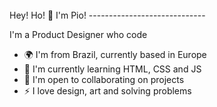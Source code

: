 

<br>
Hey! Ho! 👋 I'm Pio!
-----------------------------

I'm a Product Designer who code



* 🌍  I'm from Brazil, currently based in Europe
* 🧠  I'm currently learning HTML, CSS and JS
* 🤝  I'm open to collaborating on projects
* ⚡   I love design, art and solving problems
